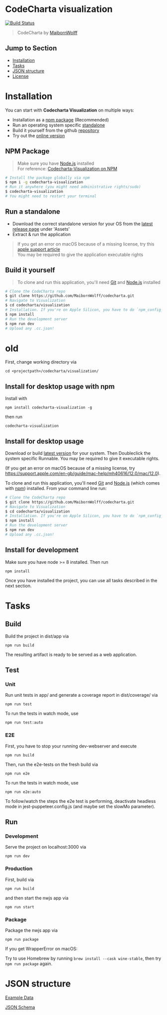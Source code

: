 # CodeCharta visualization

[![Build Status](https://travis-ci.org/MaibornWolff/codecharta.svg?branch=main)](https://travis-ci.org/MaibornWolff/codecharta)

> CodeCharta by [MaibornWolff](https://www.maibornwolff.de)

## Jump to Section

-   [Installation](#installation)
-   [Tasks](#tasks)
-   [JSON structure](#json-structure)
-   [License](LICENSE.md)

# Installation

You can start with **Codecharta Visualization** on multiple ways:

-   Installation as a [npm package](#npm-package) (Recommended)
-   Run an operating system specific [standalone](#run-a-standalone)
-   Build it yourself from the github [repository](#build-it-yourself)
-   Try out the [online version](https://maibornwolff.github.io/codecharta/visualization/app/index.html?file=codecharta.cc.json&file=codecharta_analysis.cc.json)

## NPM Package

> Make sure you have [Node.js](https://nodejs.org/en/download) installed <br>
> For reference: [Codecharta-Visualization on NPM](https://www.npmjs.com/package/codecharta-visualization)

```bash
# Install the package globally via npm
$ npm i -g codecharta-visualization
# Run it anywhere (you might need administrative rights/sudo)
$ codecharta-visualization
# You might need to restart your terminal
```

## Run a standalone

-   Download the correct standalone version for your OS from the [latest release page](https://github.com/MaibornWolff/codecharta/releases) under 'Assets'
-   Extract & run the application

> If you get an error on macOS because of a missing license, try this [apple support article](https://support.apple.com/en-gb/guide/mac-help/mh40616/12.0/mac/12.0) <br>
> You may be required to give the application executable rights

## Build it yourself

> To clone and run this application, you'll need [Git](https://git-scm.com) and [Node.js](https://nodejs.org/en/download/) installed

```bash
# Clone the CodeCharta repo
$ git clone https://github.com/MaibornWolff/codecharta.git
# Navigate to Visualization
$ cd codecharta/visualization
# Installation. If you're on Apple Silicon, you have to do `npm_config_nwjs_process_arch=x64 npm install` instead (see https://github.com/nwjs/npm-installer/issues/83).
$ npm install
# Run the development server
$ npm run dev
# Upload any .cc.json!
```

# old

First, change working directory via

`cd <projectpath>/codecharta/visualization/`

## Install for desktop usage with npm

Install with

`npm install codecharta-visualization -g`

then run

`codecharta-visualization`

## Install for desktop usage

Download or build [latest version](https://github.com/MaibornWolff/codecharta/releases/latest) for your system.
Then Doubleclick the system specific Runnable. You may be required to give it executable rights.

(If you get an error on macOS because of a missing license, try https://support.apple.com/en-gb/guide/mac-help/mh40616/12.0/mac/12.0).

To clone and run this application, you'll need [Git](https://git-scm.com) and [Node.js](https://nodejs.org/en/download/) (which comes with [npm](http://npmjs.com)) installed. From your command line run:

```bash
# Clone the CodeCharta repo
$ git clone https://github.com/MaibornWolff/codecharta.git
# Navigate to Visualization
$ cd codecharta/visualization
# Installation. If you're on Apple Silicon, you have to do `npm_config_nwjs_process_arch=x64 npm install` instead (see https://github.com/nwjs/npm-installer/issues/83).
$ npm install
# Run the development server
$ npm run dev
# Upload any .cc.json!
```

## Install for development

Make sure you have node >= 8 installed. Then run

`npm install`

Once you have installed the project, you can use all tasks described in the next section.

# Tasks

## Build

Build the project in dist/app via

`npm run build`

The resulting artifact is ready to be served as a web application.

## Test

### Unit

Run unit tests in app/ and generate a coverage report in dist/coverage/ via

`npm run test`

To run the tests in watch mode, use

`npm run test:auto`

### E2E

First, you have to stop your running dev-webserver and execute

`npm run build`

Then, run the e2e-tests on the fresh build via

`npm run e2e`

To run the tests in watch mode, use

`npm run e2e:auto`

To follow/watch the steps the e2e test is performing, deactivate headless mode in jest-puppeteer.config.js (and maybe set the slowMo parameter).

## Run

### Development

Serve the project on localhost:3000 via

`npm run dev`

### Production

First, build via

`npm run build`

and then start the nwjs app via

`npm run start`

### Package

Package the nwjs app via

`npm run package`

If you get WrapperError on macOS:

Try to use Homebrew by running `brew install --cask wine-stable`, then try `npm run package` again.

# JSON structure

[Example Data](/visualization/app/codeCharta/assets/sample1.cc.json)

[JSON Schema](/visualization/app/codeCharta/util/generatedSchema.json)
